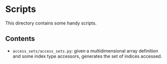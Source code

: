 # Scripts
This directory contains some handy scripts.

## Contents

 - `access_sets/access_sets.py`: given a multidimensional array definition and some index type accessors, generates the set of indices accessed.
